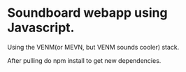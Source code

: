 # Soundboard webapp using Javascript.

Using the VENM(or MEVN, but VENM sounds cooler) stack.

After pulling do npm install to get new dependencies.
